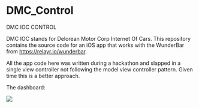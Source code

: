 # DMC_Control
DMC IOC CONTROL

DMC IOC stands for Delorean Motor Corp Internet Of Cars. This repository contains the source code for an iOS app that works with the WunderBar from https://relayr.io/wunderbar.

All the app code here was written during a hackathon and slapped in a single view controller not following the model view controller pattern. Given time this is a better approach. 

The dashboard:

<img src=https://raw.githubusercontent.com/spacecoder/DMC_Control/master/graphics/screen.jpg>

